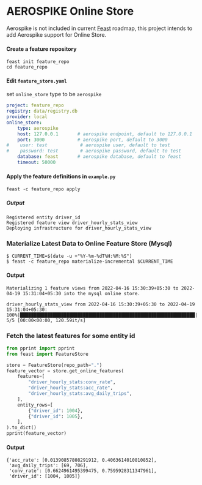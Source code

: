 # AEROSPIKE Online Store
Aerospike is not included in current [Feast](https://github.com/feast-dev/feast) roadmap, this project intends to add 
Aerospike support for Online Store.

[//]: # (We create a table <project_name>_<feature_view_name> which gets updated with data on every materialize call)


#### Create a feature repository

```shell
feast init feature_repo
cd feature_repo
```

#### Edit `feature_store.yaml`

set `online_store` type to be `aerospike`

```yaml
project: feature_repo
registry: data/registry.db
provider: local
online_store:
    type: aerospike
    host: 127.0.0.1       # aerospike endpoint, default to 127.0.0.1
    port: 3000            # aerospike port, default to 3000
#    user: test            # aerospike user, default to test
#    password: test        # aerospike password, default to test
    database: feast       # aerospike database, default to feast
    timeout: 50000
```

#### Apply the feature definitions in `example.py`

```shell
feast -c feature_repo apply
```
##### Output
```
Registered entity driver_id
Registered feature view driver_hourly_stats_view
Deploying infrastructure for driver_hourly_stats_view
```

### Materialize Latest Data to Online Feature Store (Mysql)
```
$ CURRENT_TIME=$(date -u +"%Y-%m-%dT%H:%M:%S") 
$ feast -c feature_repo materialize-incremental $CURRENT_TIME
```
#### Output
```
Materializing 1 feature views from 2022-04-16 15:30:39+05:30 to 2022-04-19 15:31:04+05:30 into the mysql online store.

driver_hourly_stats_view from 2022-04-16 15:30:39+05:30 to 2022-04-19 15:31:04+05:30:
100%|████████████████████████████████████████████████████████████████| 5/5 [00:00<00:00, 120.59it/s]
```

### Fetch the latest features for some entity id
```python
from pprint import pprint
from feast import FeatureStore

store = FeatureStore(repo_path=".")
feature_vector = store.get_online_features(
    features=[
        "driver_hourly_stats:conv_rate",
        "driver_hourly_stats:acc_rate",
        "driver_hourly_stats:avg_daily_trips",
    ],
    entity_rows=[
        {"driver_id": 1004},
        {"driver_id": 1005},
    ],
).to_dict()
pprint(feature_vector)

```
#### Output
```
{'acc_rate': [0.01390857808291912, 0.4063614010810852],
 'avg_daily_trips': [69, 706],
 'conv_rate': [0.6624961495399475, 0.7595928311347961],
 'driver_id': [1004, 1005]}
```
